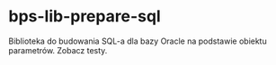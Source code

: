# bps-lib-prepare-sql

Biblioteka do budowania SQL-a dla bazy Oracle na podstawie obiektu parametrów.
Zobacz testy.
